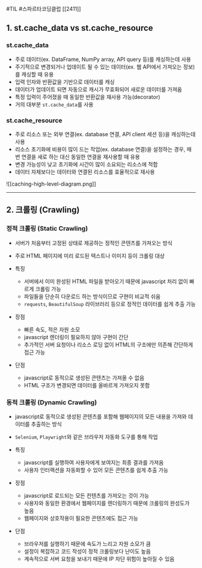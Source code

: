 #TIL #스파르타코딩클럽 [[2411]]

## 1. st.cache_data vs st.cache_resource
### st.cache_data
- 주로 데이터(ex. DataFrame, NumPy array, API query 등)를 캐싱하는데 사용
- 주기적으로 변경되거나 업데이트 될 수 있는 데이터(ex. 웹 API에서 가져오는 정보)를 캐싱할 때 유용
- 입력 인자와 반환값을 기반으로 데이터를 캐싱
- 데이터가 업데이트 되면 자동으로 캐시가 무효화되어 새로운 데이터를 가져옴
- 특정 입력이 주어졌을 때 동일한 반환값을 재사용 가능(decorator)
- 거의 대부분 `st.cache_data`를 사용


### st.cache_resource
- 주로 리소스 또는 외부 연결(ex. database 연결, API client 세션 등)을 캐싱하는데 사용
- 리소스 초기화에 비용이 많이 드는 작업(ex. database 연결)을 설정하는 경우, 매번 연결을 새로 하는 대신 동일한 연결을 재사용할 때 유용
- 변경 가능성이 낮고 초기화에 시간이 많이 소요되는 리소스에 적합
- 데이터 자체보다는 데이터와 연결된 리소스를 효율적으로 재사용

![[caching-high-level-diagram.png]]

---
## 2. 크롤링 (Crawling)
### 정적 크롤링 (Static Crawling)
- 서버가 처음부터 고정된 상태로 제공하는 정적인 콘텐츠를 가져오는 방식
- 주로 HTML 페이지에 미리 로드된 텍스트나 이미지 등이 크롤링 대상

- 특징
	- 서버에서 이미 완성된 HTML 파일을 받아오기 때문에 javascript 처리 없이 빠르게 크롤링 가능
	- 파일들을 단순히 다운로드 하는 방식이므로 구현이 비교적 쉬움
	- `requests`, `BeautifulSoup` 라이브러리 등으로 정적인 데이터를 쉽게 추출 가능

- 장점
	- 빠른 속도, 적은 자원 소모
	- javascript 렌더링이 필요하지 않아 구현이 간단
	- 추가적인 서버 요청이나 리소스 로딩 없이 HTML의 구조에만 의존해 간단하게 접근 가능

- 단점
	- javascript로 동적으로 생성된 콘텐츠는 가져올 수 없음
	- HTML 구조가 변경되면 데이터를 올바르게 가져오지 못함


### 동적 크롤링 (Dynamic Crawling)
- javascript로 동적으로 생성된 콘텐츠를 포함해 웹페이지의 모든 내용을 가져와 데이터를 추출하는 방식
- `Selenium`, `Playwright`와 같은 브라우저 자동화 도구를 통해 작업

- 특징
	- javascript를 실행하여 사용자에게 보여지는 최종 결과를 가져옴
	- 사용자 인터랙션을 자동화할 수 있어 모든 콘텐츠를 쉽게 추출 가능

- 장점
	- javascript로 로드되는 모든 컨텐츠를 가져오는 것이 가능
	- 사용자와 동일한 환경에서 웹페이지를 렌더링하기 때문에 크롤링의 완성도가 높음
	- 웹페이지와 상호작용이 필요한 콘텐츠에도 접근 가능

- 단점
	- 브라우저를 실행하기 때문에 속도가 느리고 자원 소모가 큼
	- 설정이 복잡하고 코드 작성이 정적 크롤링보다 난이도 높음
	- 계속적으로 서버 요청을 보내기 때문에 IP 차단 위험이 높아질 수 있음